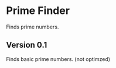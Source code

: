Prime Finder
============

Finds prime numbers.

## Version 0.1
Finds basic prime numbers. (not optimzed)

